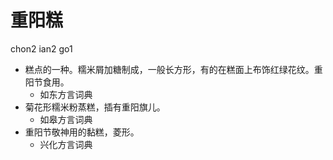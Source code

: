 # 重阳糕
chon2 ian2 go1
+ 糕点的一种。糯米屑加糖制成，一般长方形，有的在糕面上布饰红绿花纹。重阳节食用。
  * 如东方言词典
+ 菊花形糯米粉蒸糕，插有重阳旗儿。
  * 如皋方言词典
+ 重阳节敬神用的黏糕，菱形。
  * 兴化方言词典
